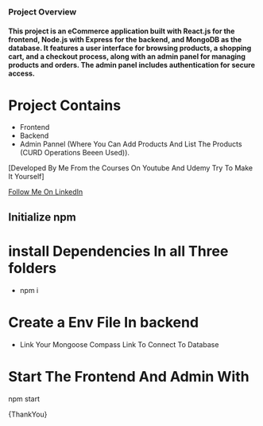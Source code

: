 <h3>Project Overview</h3>
<h4>This project is an eCommerce application built with React.js for the frontend, Node.js with Express for the backend, and MongoDB as the database. It features a user interface for browsing products, a shopping cart, and a checkout process, along with an admin panel for managing products and orders. The admin panel includes authentication for secure access.</h4>



# Project Contains 
+ Frontend
+ Backend
+ Admin Pannel (Where You Can Add Products And List The Products (CURD Operations Beeen Used)).
  
[Developed By Me From the Courses On Youtube And Udemy Try To Make It Yourself]


<a href="in/alok-bhanawat-535760222" target="_blank">Follow Me On LinkedIn</a>


<h2>Initialize npm</h2>

# install Dependencies In all Three folders 
+ npm i

# Create a Env File In backend 
+ Link Your Mongoose Compass Link To Connect To Database

# Start The Frontend And Admin With 
npm start



{ThankYou}
